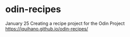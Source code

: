 # odin-recipes
January 25
Creating a recipe project for the Odin Project
https://jquihano.github.io/odin-recipes/